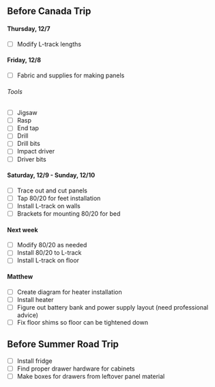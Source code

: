 ## Before Canada Trip

#### Thursday, 12/7
- [ ] Modify L-track lengths

#### Friday, 12/8
- [ ] Fabric and supplies for making panels
###### Tools
- [ ] Jigsaw
- [ ] Rasp
- [ ] End tap
- [ ] Drill
- [ ] Drill bits
- [ ] Impact driver
- [ ] Driver bits

#### Saturday, 12/9 - Sunday, 12/10
- [ ] Trace out and cut panels
- [ ] Tap 80/20 for feet installation
- [ ] Install L-track on walls
- [ ] Brackets for mounting 80/20 for bed

#### Next week
- [ ] Modify 80/20 as needed
- [ ] Install 80/20 to L-track
- [ ] Install L-track on floor

#### Matthew
- [ ] Create diagram for heater installation
- [ ] Install heater
- [ ] Figure out battery bank and power supply layout (need professional advice)
- [ ] Fix floor shims so floor can be tightened down

## Before Summer Road Trip

- [ ] Install fridge
- [ ] Find proper drawer hardware for cabinets
- [ ] Make boxes for drawers from leftover panel material
